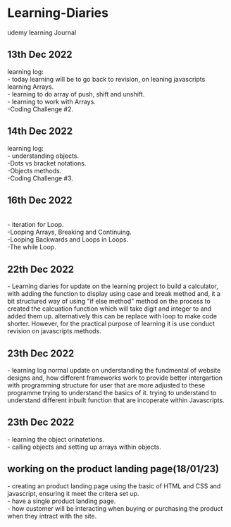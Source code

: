 # Learning-Diaries
udemy learning Journal

<h2>13th Dec 2022</h2>
<P>learning log:
<br>- today learning will be to go back to revision, on leaning javascripts learning Arrays. 
<br>- learning to do array of push, shift and unshift.
<br>- learning to work with Arrays. 
<br>-Coding Challenge #2.
</P>
<h2> 14th Dec 2022</h2>
<p>learning log:
<br>- understanding objects. 
<br>-Dots vs bracket notations.
<br>-Objects methods.
<br>-Coding Challenge #3.
<h2> 16th Dec 2022</h2>
<br>- iteration for Loop. 
<br>-Looping Arrays, Breaking and Continuing.
<br>-Looping Backwards and Loops in Loops.
<br>-The while Loop.
<h2> 22th Dec 2022</h2>
<p>- Learning diaries for update on the  learning project to build a calculator, with adding the function to display using case and break method and, it a bit structured  way of using "if else method" method on the process to created the calcuation function which will take digit and integer to and added them up. alternatively this can be replace with loop to make code shorter. However, for the practical purpose of learning it is use conduct revision on javascripts methods.  </p>

<h2> 23th Dec 2022</h2>
- learning log normal update on understanding the fundmental of website designs and, how different frameworks work to provide better intergartion with programming    structure for user that are more adjusted to these programme trying to understand the basics of it. trying to understand to understand different inbuilt function that are incoperate within Javascripts.   
<h2> 23th Dec 2022</h2>
- learning the object orinatetions.
<br>- calling objects and setting up arrays within objects. 
<h2> working on the product landing page(18/01/23)</h2>
- creating an product landing page using the basic of HTML and CSS and javascript, ensuring it meet the critera set up.
<br>- have a single product landing page.
<br>- how customer will be interacting when buying or purchasing the product when they intract with the site. 
